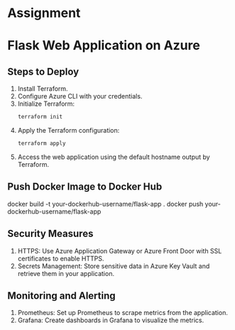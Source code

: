 # Assignment

# Flask Web Application on Azure

## Steps to Deploy

1. Install Terraform.
2. Configure Azure CLI with your credentials.
3. Initialize Terraform:
    ```sh
    terraform init
    ```
4. Apply the Terraform configuration:
    ```sh
    terraform apply
    ```
5. Access the web application using the default hostname output by Terraform.



## Push Docker Image to Docker Hub

docker build -t your-dockerhub-username/flask-app .
docker push your-dockerhub-username/flask-app

## Security Measures

1. HTTPS: Use Azure Application Gateway or Azure Front Door with SSL certificates to enable HTTPS.
2. Secrets Management: Store sensitive data in Azure Key Vault and retrieve them in your application.

## Monitoring and Alerting

1. Prometheus: Set up Prometheus to scrape metrics from the application.
2. Grafana: Create dashboards in Grafana to visualize the metrics.
